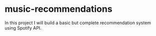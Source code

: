 # music-recommendations
In this project I will build a basic but complete recommendation system using Spotify API.
